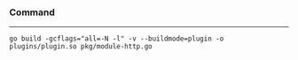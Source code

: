 ### Command
---
```
go build -gcflags="all=-N -l" -v --buildmode=plugin -o plugins/plugin.so pkg/module-http.go
```
